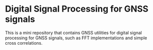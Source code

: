 # Digital Signal Processing for GNSS signals
This is a mini repository that contains GNSS utilities for digital signal processing for GNSS signals, such as FFT implementations and simple cross correlations.
